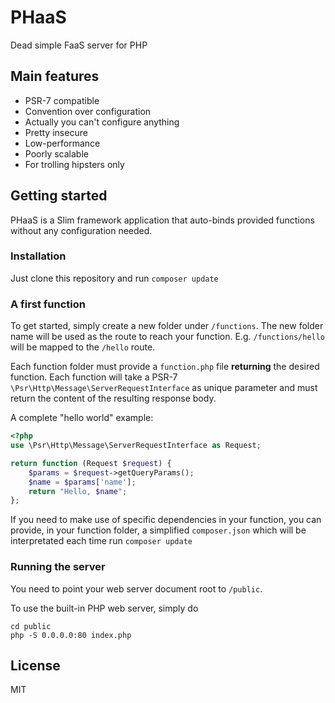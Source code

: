 # PHaaS

Dead simple FaaS server for PHP

## Main features

- PSR-7 compatible
- Convention over configuration
- Actually you can't configure anything
- Pretty insecure
- Low-performance
- Poorly scalable
- For trolling hipsters only

## Getting started

PHaaS is a Slim framework application that auto-binds provided functions without
any configuration needed.

### Installation

Just clone this repository and run `composer update`

### A first function

To get started, simply create a new folder under `/functions`. The new folder name will be used
as the route to reach your function. E.g. `/functions/hello` will be mapped to
the `/hello` route.

Each function folder must provide a `function.php` file **returning** the desired function.
Each function will take a PSR-7 `\Psr\Http\Message\ServerRequestInterface` as unique parameter
and must return the content of the resulting response body.

A complete "hello world" example: 

```php
<?php
use \Psr\Http\Message\ServerRequestInterface as Request;

return function (Request $request) {
    $params = $request->getQueryParams();
    $name = $params['name'];
    return "Hello, $name";
};
```

If you need to make use of specific dependencies in your function, you can provide, in your
function folder, a simplified `composer.json` which will be interpretated each time run `composer update`

### Running the server

You need to point your web server document root to `/public`.

To use the built-in PHP web server, simply do

```
cd public
php -S 0.0.0.0:80 index.php
```

## License

MIT